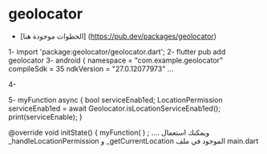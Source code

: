 # geolocator

- [الخطوات موجودة هنا] (https://pub.dev/packages/geolocator)




1- import 'package:geolocator/geolocator.dart';
2- flutter pub add geolocator
3-  android {
    namespace = "com.example.geolocator"
    compileSdk = 35
    ndkVersion = "27.0.12077973"
 ... 

4-      <uses-permission android:name="android.permission.ACCESS_FINE_LOCATION" />
    <uses-permission android:name="android.permission.ACCESS_COARSE_LOCATION" />

5- myFunction  async { bool serviceEnab1ed; 
  LocationPermission
  serviceEnab1ed = await Geolocator.isLocationServiceEnab1ed();
  print(serviceEnable);
  }

  
@override
void initState() {
myFunction( ) ;
....
ويمكنك استعمال  _handleLocationPermission و _getCurrentLocation الموجود في ملف main.dart
